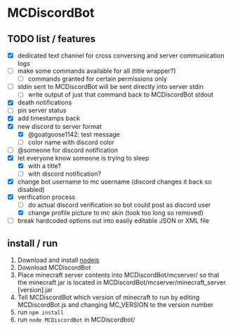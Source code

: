 # MCDiscordBot

## TODO list / features
- [x] dedicated text channel for cross conversing and server communication logs
- [ ] make some commands available for all (title wrapper?)
  - [ ] commands granted for certain permissions only
- [ ] stdin sent to MCDiscordBot will be sent directly into server stdin
  - [ ] write output of just that command back to MCDiscordBot stdout
- [x] death notifications
- [ ] pin server status
- [x] add timestamps back
- [x] new discord to server format
  - [x] @goatgoose1142: test message
  - [ ] color name with discord color
- [ ] @someone for discord notification
- [x] let everyone know someone is trying to sleep
  - [x] with a title?
  - [ ] with discord notification?
- [x] change bot username to mc username (discord changes it back so disabled)
- [x] verification process
  - [ ] do actual discord verification so bot could post as discord user
  - [x] change profile picture to mc skin (took too long so removed)
- [ ] break hardcoded options out into easily editable JSON or XML file

## install / run
1. Download and install [nodejs](https://nodejs.org/en/)
2. Download MCDiscordBot
3. Place minecraft server contents into MCDiscordBot/mcserver/ so that the minecraft jar is located in MCDiscordBot/mcserver/minecraft_server.[version].jar
4. Tell MCDiscordBot which version of minecraft to run by editing MCDiscordBot.js and changing MC_VERSION to the version number
5. run `npm install`
6. run `node MCDiscordBot` in MCDiscordbot/
